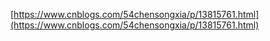[https://www.cnblogs.com/54chensongxia/p/13815761.html](https://www.cnblogs.com/54chensongxia/p/13815761.html)